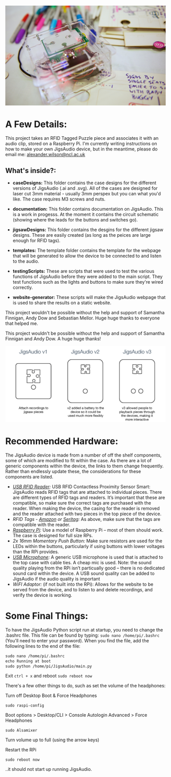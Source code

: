 ![Image of JigsAudio](DSC_3127.jpg)

# A Few Details:

This project takes an RFID Tagged Puzzle piece and associates it with an audio clip, stored on a Raspberry Pi. I'm currently  writing instructions on how to make your own JigsAudio device, but in the meantime, please do email me: alexander.wilson@ncl.ac.uk

## What's inside?:
* **caseDesigns:** This folder contains the case designs for the different versions of JigsAudio (.ai and .svg). All of the cases are designed for laser cut 3mm material - usually 3mm perspex but you can what you'd like. The case requires M3 screws and nuts.

* **documentation:** This folder contains documentation on JigsAudio. This is a work in progesss. At the moment it contains the circuit schematic (showing where the leads for the buttons and switches go). 

* **jigsawDesigns:** This folder contains the desgins for the different jigsaw designs. These are easily created (as long as the peices are large enough for RFID tags).

* **templates:** The template folder contains the template for the webpage that will be generated to allow the device to be connected to and listen to the audio.

* **testingScripts:** These are scripts that were used to test the various functions of JigsAudio before they were added to the main script. They test functions such as the lights and buttons to make sure they're wired correctly.

* **website-generator:** These scripts will make the JigsAudio webpage that is used to share the results on a static website.


This project wouldn't be possible without the help and support of Samantha Finnigan, Andy Dow and Sebastian Mellor. Huge huge thanks to everyone that helped me.

This project wouldn't be possible without the help and support of Samantha Finnigan and Andy Dow. A huge huge thanks!

![JigsAudio Versions](jigsaudioversions.png)
# Recommended Hardware:
The JigsAudio device is made from a number of off the shelf components, some of which are modified to fit within the case. As there are a lot of generic components within the device, the links to them change frequently. Rather than endlessly update these, the considerations for these components are listed. 
* *[USB RFID Reader](https://www.amazon.co.uk/Contactless-Proximity-Sensor-Reader-125Khz/dp/B00GS18WHS/ref=sr_1_34?ie=UTF8&qid=1478517091&sr=8-34&keywords=rfid+reader):* USB RFID Contactless Proximity Sensor Smart: JigsAudio reads RFID tags that are attached to individual pieces. There are different types of RFID tags and readers. It’s important that these are compatible, so make sure the correct tags are purchased with the reader. When making the device, the casing for the reader is removed and the reader attached with two pieces in the top piece of the device.
* *RFID Tags - [Amazon](https://www.amazon.co.uk/gp/product/B00M5PC0FG/ref=oh_aui_detailpage_o08_s00?ie=UTF8&psc=1) or [Seritag](https://seritag.com/nfc-tags/22mm-clear-ntag213):* As above, make sure that the tags are compatible with the reader.
* *[Raspberry Pi](https://www.raspberrypi.org/products/raspberry-pi-2-model-b/):* Use a model of Raspberry Pi – most of them should work. The case is designed for full size RPs.
* *2x 16mm Momentary Push Button:* Make sure resistors are used for the LEDs within the buttons, particularly if using buttons with lower voltages than the RPi provides.
* *[USB Microphone](https://www.amazon.co.uk/Kinobo-Microphone-Desktops-Dictation-Software/dp/B00NSOWWIS/ref=sr_1_9?ie=UTF8&qid=1478520299&sr=8-9&keywords=usb+microphone):* A generic USB microphone is used that is attached to the top case with cable ties. A cheap mic is used. Note: the sound quality playing from the RPi isn’t particually good – there is no dedicated sound card within the device. A USB sound quality can be added to JigsAudio if the audio quality is important
* *WiFI Adaptor:* (if not built into the RPi): Allows for the website to be served from the device, and to listen to and delete recordings, and verify the device is working.

# Some Final Things:
To have the JigsAudio Python script run at startup, you need to change the .bashrc file. This file can be found by typing: `sudo nano /home/pi/.bashrc` (You'll need to enter your password). When you find the file, add the following lines to the end of the file:

```
sudo nano /home/pi/.bashrc
echo Running at boot
sudo python /home/pi/JigsAudio/main.py 
```
    
Exit `ctrl + x` and reboot `sudo reboot now`

There's a few other things to do, such as set the volume of the headphones: 

Turn off Desktop Boot & Force Headphones
```
sudo raspi-config
```
Boot options > Desktop/CLI > Console Autologin
Advanced > Force Headphones


```
sudo Alsamixer
```
Turn volume up to full (using the arrow keys)

Restart the RPi
```
sudo reboot now
```

..it should not start up running JigsAudio.